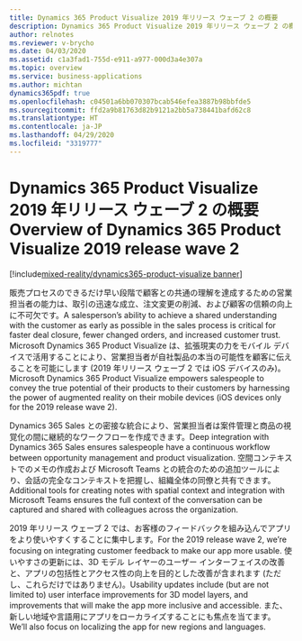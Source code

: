 ```yaml
---
title: Dynamics 365 Product Visualize 2019 年リリース ウェーブ 2 の概要
description: Dynamics 365 Product Visualize 2019 年リリース ウェーブ 2 の概要
author: relnotes
ms.reviewer: v-brycho
ms.date: 04/03/2020
ms.assetid: c1a3fad1-755d-e911-a977-000d3a4e307a
ms.topic: overview
ms.service: business-applications
ms.author: michtan
dynamics365pdf: true
ms.openlocfilehash: c04501a6bb070307bcab546efea3887b98bbfde5
ms.sourcegitcommit: ffd2a9b81763d82b9121a2bb5a738441bafd62c8
ms.translationtype: HT
ms.contentlocale: ja-JP
ms.lasthandoff: 04/29/2020
ms.locfileid: "3319777"
---
```

# <a name="overview-of-dynamics-365-product-visualize-2019-release-wave-2"></a><span data-ttu-id="2235a-103">Dynamics 365 Product Visualize 2019 年リリース ウェーブ 2 の概要</span><span class="sxs-lookup"><span data-stu-id="2235a-103">Overview of Dynamics 365 Product Visualize 2019 release wave 2</span></span>
[!include[mixed-reality/dynamics365-product-visualize banner](../includes/mixed-reality/dynamics365-product-visualize.md)]

<!--overview start-->
<span data-ttu-id="2235a-104">販売プロセスのできるだけ早い段階で顧客との共通の理解を達成するための営業担当者の能力は、取引の迅速な成立、注文変更の削減、および顧客の信頼の向上に不可欠です。</span><span class="sxs-lookup"><span data-stu-id="2235a-104">A salesperson’s ability to achieve a shared understanding with the customer as early as possible in the sales process is critical for faster deal closure, fewer changed orders, and increased customer trust.</span></span> <span data-ttu-id="2235a-105">Microsoft Dynamics 365 Product Visualize は、拡張現実の力をモバイル デバイスで活用することにより、営業担当者が自社製品の本当の可能性を顧客に伝えることを可能にします (2019 年リリース ウェーブ 2 では iOS デバイスのみ)。</span><span class="sxs-lookup"><span data-stu-id="2235a-105">Microsoft Dynamics 365 Product Visualize empowers salespeople to convey the true potential of their products to their customers by harnessing the power of augmented reality on their mobile devices (iOS devices only for the 2019 release wave 2).</span></span>

<span data-ttu-id="2235a-106">Dynamics 365 Sales との密接な統合により、営業担当者は案件管理と商品の視覚化の間に継続的なワークフローを作成できます。</span><span class="sxs-lookup"><span data-stu-id="2235a-106">Deep integration with Dynamics 365 Sales ensures salespeople have a continuous workflow between opportunity management and product visualization.</span></span> <span data-ttu-id="2235a-107">空間コンテキストでのメモの作成および Microsoft Teams との統合のための追加ツールにより、会話の完全なコンテキストを把握し、組織全体の同僚と共有できます。</span><span class="sxs-lookup"><span data-stu-id="2235a-107">Additional tools for creating notes with spatial context and integration with Microsoft Teams ensures the full context of the conversation can be captured and shared with colleagues across the organization.</span></span>

<span data-ttu-id="2235a-108">2019 年リリース ウェーブ 2 では、お客様のフィードバックを組み込んでアプリをより使いやすくすることに集中します。</span><span class="sxs-lookup"><span data-stu-id="2235a-108">For the 2019 release wave 2, we’re focusing on integrating customer feedback to make our app more usable.</span></span> <span data-ttu-id="2235a-109">使いやすさの更新には、3D モデル レイヤーのユーザー インターフェイスの改善と、アプリの包括性とアクセス性の向上を目的とした改善が含まれます (ただし、これらだけではありません)。</span><span class="sxs-lookup"><span data-stu-id="2235a-109">Usability updates include (but are not limited to) user interface improvements for 3D model layers, and improvements that will make the app more inclusive and accessible.</span></span> <span data-ttu-id="2235a-110">また、新しい地域や言語用にアプリをローカライズすることにも焦点を当てます。</span><span class="sxs-lookup"><span data-stu-id="2235a-110">We’ll also focus on localizing the app for new regions and languages.</span></span>
<!--overview end-->